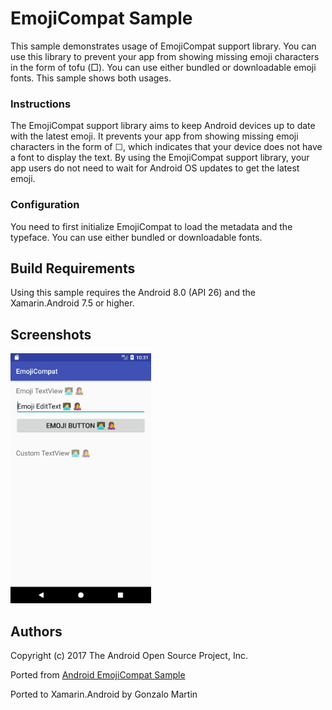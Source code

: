 
EmojiCompat Sample
===================================

This sample demonstrates usage of EmojiCompat support library. You can use this library
to prevent your app from showing missing emoji characters in the form of tofu (□). You
can use either bundled or downloadable emoji fonts. This sample shows both usages.

### Instructions

The EmojiCompat support library aims to keep Android devices up to date with the latest emoji. It
prevents your app from showing missing emoji characters in the form of ☐, which indicates that your
device does not have a font to display the text. By using the EmojiCompat support library, your app
users do not need to wait for Android OS updates to get the latest emoji.

### Configuration

You need to first initialize EmojiCompat to load the metadata and the typeface. You can use either
bundled or downloadable fonts.

Build Requirements
--------------

Using this sample requires the Android 8.0 (API 26) and the Xamarin.Android 7.5 or higher.


Screenshots
-------------

<img src="screenshots/Main.png" height="400" alt="Screenshot"/> 


Authors
-------

Copyright (c) 2017 The Android Open Source Project, Inc.

Ported from [Android EmojiCompat Sample](https://github.com/googlesamples/android-EmojiCompat)

Ported to Xamarin.Android by Gonzalo Martin